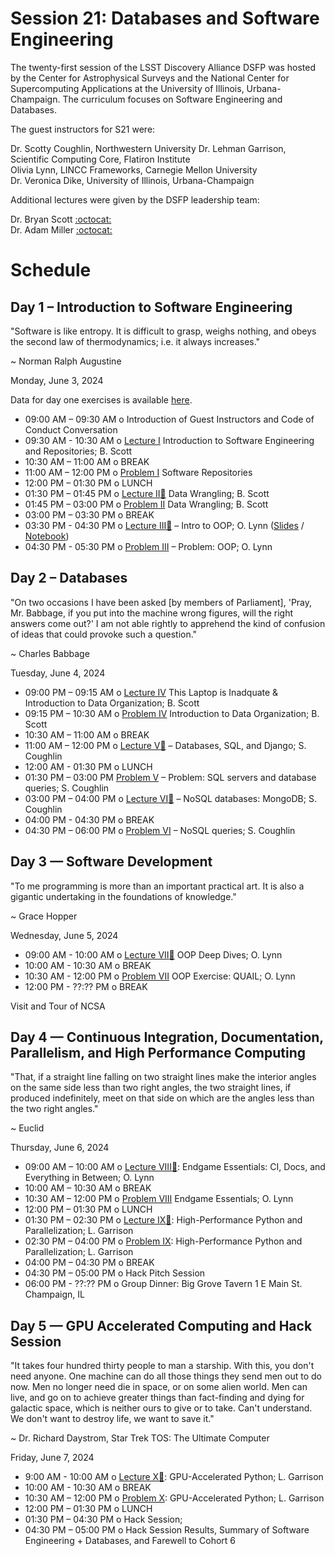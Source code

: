 # Session 21: Databases and Software Engineering 

The twenty-first session of the LSST Discovery Alliance DSFP was hosted by the Center for Astrophysical Surveys and the National Center for Supercomputing Applications at the University of Illinois, Urbana-Champaign. The curriculum focuses on Software Engineering and Databases. 

The guest instructors for S21 were:  

Dr. Scotty Coughlin, Northwestern University 
Dr. Lehman Garrison, Scientific Computing Core, Flatiron Institute  
Olivia Lynn, LINCC Frameworks, Carnegie Mellon University   
Dr. Veronica Dike, University of Illinois, Urbana-Champaign 

Additional lectures were given by the DSFP leadership team:  

Dr. Bryan Scott [:octocat:](https://github.com/bscot)  
Dr. Adam Miller [:octocat:](https://github.com/adamamiller) 

# Schedule


## Day 1 – Introduction to Software Engineering 

"Software is like entropy. It is difficult to grasp, weighs nothing, and obeys the second law of thermodynamics; i.e. it always increases." 

~ Norman Ralph Augustine

Monday, June 3, 2024

Data for day one exercises is available [here](https://drive.google.com/drive/folders/1C-iqwekJO7Ak68ImscGpE1_AKKgBrqO5?usp=share_link). 

 * 09:00 AM – 09:30 AM  o Introduction of Guest Instructors and Code of Conduct Conversation
 * 09:30 AM - 10:30 AM  o [Lecture I](https://github.com/LSSTC-DSFP/Session-21/blob/main/Day1/Intro2git.pdf) Introduction to Software Engineering and Repositories; B. Scott
 * 10:30 AM – 11:00 AM  o BREAK
 * 11:00 AM – 12:00 PM  o  [Problem I](Day1/) Software Repositories 
 * 12:00 PM – 01:30 PM  o  LUNCH 
 * 01:30 PM – 01:45 PM  o  [Lecture II](https://github.com/LSSTC-DSFP/Session-21/blob/main/Day1/Data%20Wrangling.pdf)[:movie_camera:](https://www.youtube.com/watch?v=F7Olk7_L_zw) Data Wrangling; B. Scott 
 * 01:45 PM – 03:00 PM  o [Problem II](https://github.com/LSSTC-DSFP/Session-21/blob/main/Day1/CorrallingUnrulyData.ipynb) Data Wrangling; B. Scott 
 * 03:00 PM – 03:30 PM  o BREAK
 * 03:30 PM - 04:30 PM o [Lecture III](Day1/OOP_Demo.ipynb)[:movie_camera:](https://www.youtube.com/watch?v=aF14uk-naMA) – Intro to OOP; O. Lynn ([Slides](Day1/OOP_Slides.pdf) / [Notebook](Day1/OOP_Demo.ipynb))
 * 04:30 PM - 05:30 PM o [Problem III](Day1/OOP_Exercise.ipynb) – Problem: OOP; O. Lynn  

 
## Day 2 – Databases

"On two occasions I have been asked [by members of Parliament], 'Pray, Mr. Babbage, if you put into the machine wrong figures, will the right answers come out?' I am not able rightly to apprehend the kind of confusion of ideas that could provoke such a question."

~ Charles Babbage

Tuesday, June 4, 2024

* 09:00 PM – 09:15 AM  o [Lecture IV](https://github.com/LSSTC-DSFP/Session-21/blob/main/Day2/InadequateLaptop.pdf) This Laptop is Inadquate & Introduction to Data Organization; B. Scott  
* 09:15 PM – 10:30 AM  o [Problem IV](https://github.com/LSSTC-DSFP/Session-21/blob/main/Day2/IntroductionToDataOrganization.ipynb) Introduction to Data Organization; B. Scott 
* 10:30 AM – 11:00 AM  o BREAK 
* 11:00 AM – 12:00 PM  o  [Lecture V](https://github.com/LSSTC-DSFP/Session-21/tree/main/Day2/SQL)[:movie_camera:](https://www.youtube.com/watch?v=OWIknFH9DUY) – Databases, SQL, and Django; S. Coughlin 
* 12:00 AM - 01:30 PM o LUNCH
* 01:30 PM – 03:00 PM [Problem V](Day2/) – Problem: SQL servers and database queries; S. Coughlin 
* 03:00 PM – 04:00 PM o [Lecture VI](https://github.com/LSSTC-DSFP/Session-21/tree/main/Day2/MongoDB)[:movie_camera:](https://www.youtube.com/watch?v=glA6isRA70E) – NoSQL databases: MongoDB; S. Coughlin 
* 04:00 PM - 04:30 PM o BREAK
* 04:30 PM – 06:00 PM  o [Problem VI](Day2/) – NoSQL queries; S. Coughlin 

 
## Day 3 — Software Development 

"To me programming is more than an important practical art. It is also a gigantic undertaking in the foundations of knowledge."

~ Grace Hopper 

Wednesday, June 5, 2024

* 09:00 AM - 10:00 AM o [Lecture VII](Day3/OOP_DeepDives_Slides.pdf)[:movie_camera:](https://www.youtube.com/watch?v=aF14uk-naMA) OOP Deep Dives; O. Lynn 
* 10:00 AM - 10:30 AM o BREAK
* 10:30 AM - 12:00 PM o [Problem VII](Day3/OOP_QUAIL.ipynb) OOP Exercise: QUAIL; O. Lynn 
* 12:00 PM - ??:?? PM o BREAK

Visit and Tour of NCSA 

## Day 4 — Continuous Integration, Documentation, Parallelism, and High Performance Computing 

"That, if a straight line falling on two straight lines make the interior angles on the same side less than two right angles, the two straight lines, if produced indefinitely, meet on that side on which are the angles less than the two right angles."

~ Euclid 

Thursday, June 6, 2024

* 09:00 AM – 10:00 AM o [Lecture VIII](https://github.com/LSSTC-DSFP/Session-21/blob/main/Day4/Endgame%20Essentials.pdf)[:movie_camera:](https://www.youtube.com/watch?v=aLGV3WaWWFw): Endgame Essentials: CI, Docs, and Everything in Between; O. Lynn 
* 10:00 AM – 10:30 AM o BREAK 
* 10:30 AM – 12:00 PM o [Problem VIII](Day4/) Endgame Essentials; O. Lynn  
* 12:00 PM – 01:30 PM o LUNCH
* 01:30 PM – 02:30 PM o [Lecture IX](Day4/)[:movie_camera:](https://www.youtube.com/watch?v=jGFZNXBy4EM): High-Performance Python and Parallelization; L. Garrison
* 02:30 PM – 04:00 PM o [Problem IX](Day4/): High-Performance Python and Parallelization; L. Garrison 
* 04:00 PM – 04:30 PM o BREAK 
* 04:30 PM – 05:00 PM o Hack Pitch Session
* 06:00 PM - ??:?? PM o Group Dinner: Big Grove Tavern 1 E Main St. Champaign, IL 
 
## Day 5 — GPU Accelerated Computing and Hack Session 

"It takes four hundred thirty people to man a starship. With this, you don't need anyone. One machine can do all those things they send men out to do now. Men no longer need die in space, or on some alien world. Men can live, and go on to achieve greater things than fact-finding and dying for galactic space, which is neither ours to give or to take. Can't understand. We don't want to destroy life, we want to save it."

~ Dr. Richard Daystrom, Star Trek TOS: The Ultimate Computer 

Friday, June 7, 2024

* 9:00 AM - 10:00  AM o [Lecture X](Day5/)[:movie_camera:](https://www.youtube.com/watch?v=D0U2V_kzjSI): GPU-Accelerated Python; L. Garrison
* 10:00 AM - 10:30  AM  o BREAK
* 10:30 AM – 12:00 PM o [Problem X](Day5/): GPU-Accelerated Python; L. Garrison 
* 12:00 PM – 01:30 PM o LUNCH 
* 01:30 PM – 04:30 PM o Hack Session;
* 04:30 PM – 05:00 PM o Hack Session Results, Summary of Software Engineering + Databases, and Farewell to Cohort 6
